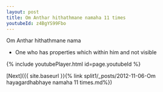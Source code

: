 ```yaml
---
layout: post
title: Om Anthar hithathmane namaha 11 times
youtubeId: z4BgYS99Fbo
---
```

 
 
Om Anthar hithathmane nama 
 
 -  One who has properties which within him and not visible 
 
  
 
  
 
 
 
 
 
 


{% include youtubePlayer.html id=page.youtubeId %}
 
[Next]({{ site.baseurl }}{% link  split1/_posts/2012-11-06-Om hayagardhabhaye namaha 11 times.md%})
 
